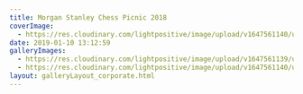 ```yaml
---
title: Morgan Stanley Chess Picnic 2018
coverImage:
  - https://res.cloudinary.com/lightpositive/image/upload/v1647561140/uploads/Morgan%20Stanley%20Chess%20Picnic%202018/sakk.jpg
date: 2019-01-10 13:12:59
galleryImages: 
  - https://res.cloudinary.com/lightpositive/image/upload/v1647561139/uploads/Morgan%20Stanley%20Chess%20Picnic%202018/sakk1.jpg
  - https://res.cloudinary.com/lightpositive/image/upload/v1647561140/uploads/Morgan%20Stanley%20Chess%20Picnic%202018/sakk.jpg
layout: galleryLayout_corporate.html
---
```

